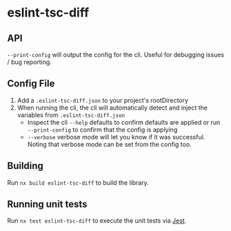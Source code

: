 # eslint-tsc-diff

## API

`--print-config` will output the config for the cli. Useful for debugging issues / bug reporting.

## Config File

1. Add a `.eslint-tsc-diff.json` to your project's rootDirectory
2. When running the cli, the cli will automatically detect and inject the variables from `.eslint-tsc-diff.json`
   - Inspect the cli `--help` defaults to confirm defaults are applied or run `--print-config` to confirm that the config is applying
   - `--verbose` verbose mode will let you know if it was successful. Noting that verbose mode can be set from the config too.

## Building

Run `nx build eslint-tsc-diff` to build the library.

## Running unit tests

Run `nx test eslint-tsc-diff` to execute the unit tests via [Jest](https://jestjs.io).
